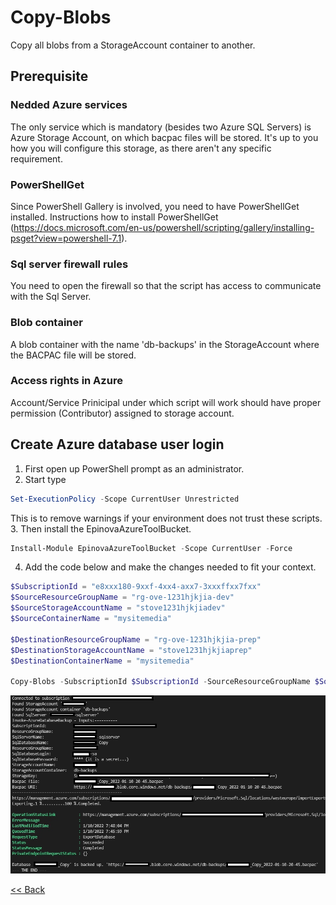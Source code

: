 # Copy-Blobs
Copy all blobs from a StorageAccount container to another.  

## Prerequisite
### Nedded Azure services
The only service which is mandatory (besides two Azure SQL Servers) is Azure Storage Account, on which bacpac files will be stored. It's up to you how you will configure this storage, as there aren't any specific requirement.  
### PowerShellGet
Since PowerShell Gallery is involved, you need to have PowerShellGet installed. Instructions how to install PowerShellGet (https://docs.microsoft.com/en-us/powershell/scripting/gallery/installing-psget?view=powershell-7.1).
### Sql server firewall rules
You need to open the firewall so that the script has access to communicate with the Sql Server.
### Blob container
A blob container with the name 'db-backups' in the StorageAccount where the BACPAC file will be stored.
### Access rights in Azure
Account/Service Prinicipal under which script will work should have proper permission (Contributor) assigned to storage account.

## Create Azure database user login
1.	First open up PowerShell prompt as an administrator.
2.	Start type 
```powershell
Set-ExecutionPolicy -Scope CurrentUser Unrestricted
```
This is to remove warnings if your environment does not trust these scripts.  
3.	Then install the EpinovaAzureToolBucket. 
```powershell
Install-Module EpinovaAzureToolBucket -Scope CurrentUser -Force
```  
4.	Add the code below and make the changes needed to fit your context.
```powershell
$SubscriptionId = "e8xxx180-9xxf-4xx4-axx7-3xxxffxx7fxx"
$SourceResourceGroupName = "rg-ove-1231hjkjia-dev"
$SourceStorageAccountName = "stove1231hjkjiadev"
$SourceContainerName = "mysitemedia"

$DestinationResourceGroupName = "rg-ove-1231hjkjia-prep"
$DestinationStorageAccountName = "stove1231hjkjiaprep"
$DestinationContainerName = "mysitemedia"

Copy-Blobs -SubscriptionId $SubscriptionId -SourceResourceGroupName $SourceResourceGroupName -SourceStorageAccountName $SourceStorageAccountName -SourceContainerName $SourceContainerName -DestinationResourceGroupName $DestinationResourceGroupName -DestinationStorageAccountName $DestinationStorageAccountName -DestinationContainerName $DestinationContainerName 
```
![PowerShell result](PsResult.jpg)  


[<< Back](/README.md)